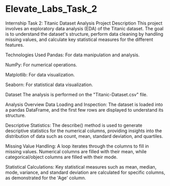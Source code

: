 # Elevate_Labs_Task_2

Internship Task 2: Titanic Dataset Analysis
Project Description
This project involves an exploratory data analysis (EDA) of the Titanic dataset. The goal is to understand the dataset's structure, perform data cleaning by handling missing values, and calculate key statistical measures for the different features.

Technologies Used
Pandas: For data manipulation and analysis.

NumPy: For numerical operations.

Matplotlib: For data visualization.

Seaborn: For statistical data visualization.

Dataset
The analysis is performed on the "Titanic-Dataset.csv" file.

Analysis Overview
Data Loading and Inspection: The dataset is loaded into a pandas DataFrame, and the first few rows are displayed to understand its structure.

Descriptive Statistics: The describe() method is used to generate descriptive statistics for the numerical columns, providing insights into the distribution of data such as count, mean, standard deviation, and quartiles.

Missing Value Handling: A loop iterates through the columns to fill in missing values. Numerical columns are filled with their mean, while categorical/object columns are filled with their mode.

Statistical Calculations: Key statistical measures such as mean, median, mode, variance, and standard deviation are calculated for specific columns, as demonstrated for the 'Age' column.
